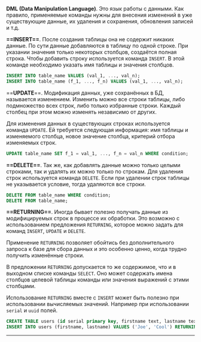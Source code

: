 **DML (Data Manipulation Language)**. Это язык работы с данными. Как правило, применяемые команды нужны для внесения изменений в уже существующие данные, их удаления и сохранения, обновления записей и т.д.

**==INSERT==**. После создания таблицы она не содержит никаких данные. По сути данные добавляются в таблицу по одной строке. При указании значения только некоторых столбцов, создаётся полная строка. Чтобы добавить строку используется команда `INSERT`. В этой команде необходимо указать имя таблицы и значения столбцов.

```sql
INSERT INTO table_name VALUES (val_1, ..., val_n);
INSERT INTO table_name (f_1, ..., f_n) VALUES (val_1, ..., val_n);
```

==**UPDATE**==. Модификация данных, уже сохранённых в БД, называется изменением. Изменить можно все строки таблицы, либо подмножество всех строк, либо только избранные строки. Каждый столбец при этом можно изменять независимо от других.

Для изменения данных в существующих строках используется команда `UPDATE`. Ей требуется следующая информация: имя таблицы и изменяемого столбца, новое значение столбца, критерий отбора изменяемых строк.

```sql
UPDATE table_name SET f_1 = val_1, ..., f_n = val_n WHERE condition;
```

**==DELETE==**. Так же, как добавлять данные можно только целыми строками, так и удалять их можно только по строкам. Для удаления строк используется команда `DELETE`. Если при удалении строк таблицы не указывается условие, тогда удаляются все строки.

```sql
DELETE FROM table_name WHERE condition;
DELETE FROM table_name;
```

**==RETURNING==**. Иногда бывает полезно получать данные из модифицируемых строк в процессе их обработки. Это возможно с использованием предложения `RETURNING`, которое можно задать для команд `INSERT`, `UPDATE` и `DELETE`. 

Применение `RETURNING` позволяет обойтись без дополнительного запроса к базе для сбора данных и это особенно ценно, когда трудно получить изменённые строки.

В предложении `RETURNING` допускается то же содержимое, что и в выходном списке команды `SELECT`. Оно может содержать имена столбцов целевой таблицы команды или значения выражений с этими столбцами.

Использование `RETURNING` вместе с `INSERT` может быть полезно при использовании вычисляемых значений. Например при использовании `serial` и `uuid` полей.

```sql
CREATE TABLE users (id serial primary key, firstname text, lastname text);
INSERT INTO users (firstname, lastname) VALUES ('Joe', 'Cool') RETURNING id;
```

---


